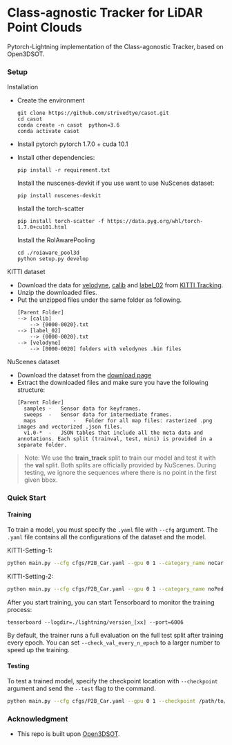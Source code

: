 # Class-agnostic Tracker for LiDAR Point Clouds
Pytorch-Lightning implementation of the Class-agonostic Tracker, based on Open3DSOT.  

### Setup
Installation
+ Create the environment
  ```
  git clone https://github.com/strivedtye/casot.git
  cd casot
  conda create -n casot  python=3.6
  conda activate casot
  ```
+ Install pytorch
  pytorch 1.7.0 + cuda 10.1

+ Install other dependencies:
  ```
  pip install -r requirement.txt
  ```
  Install the nuscenes-devkit if you use want to use NuScenes dataset:
  ```
  pip install nuscenes-devkit
  ```
  Install the torch-scatter
  ```
  pip install torch-scatter -f https://data.pyg.org/whl/torch-1.7.0+cu101.html
  ```
  Install the RoIAwarePooling
  ```
  cd ./roiaware_pool3d
  python setup.py develop
  ```
  

KITTI dataset
+ Download the data for [velodyne](http://www.cvlibs.net/download.php?file=data_tracking_velodyne.zip), [calib](http://www.cvlibs.net/download.php?file=data_tracking_calib.zip) and [label_02](http://www.cvlibs.net/download.php?file=data_tracking_label_2.zip) from [KITTI Tracking](http://www.cvlibs.net/datasets/kitti/eval_tracking.php).
+ Unzip the downloaded files.
+ Put the unzipped files under the same folder as following.
  ```
  [Parent Folder]
  --> [calib]
      --> {0000-0020}.txt
  --> [label_02]
      --> {0000-0020}.txt
  --> [velodyne]
      --> [0000-0020] folders with velodynes .bin files
  ```

NuScenes dataset
+ Download the dataset from the [download page](https://www.nuscenes.org/download)
+ Extract the downloaded files and make sure you have the following structure:
  ```
  [Parent Folder]
    samples	-	Sensor data for keyframes.
    sweeps	-	Sensor data for intermediate frames.
    maps	        -	Folder for all map files: rasterized .png images and vectorized .json files.
    v1.0-*	-	JSON tables that include all the meta data and annotations. Each split (trainval, test, mini) is provided in a separate folder.
  ```
>Note: We use the **train_track** split to train our model and test it with the **val** split. Both splits are officially provided by NuScenes. During testing, we ignore the sequences where there is no point in the first given bbox.

### Quick Start
#### Training
To train a model, you must specify the `.yaml` file with `--cfg` argument. The `.yaml` file contains all the configurations of the dataset and the model.

KITTI-Setting-1:
```bash
python main.py --cfg cfgs/P2B_Car.yaml --gpu 0 1 --category_name noCar --re_weight
```
KITTI-Setting-2:
```bash
python main.py --cfg cfgs/P2B_Car.yaml --gpu 0 1 --category_name noPed  --re_weight
```
After you start training, you can start Tensorboard to monitor the training process:
```
tensorboard --logdir=./lightning/version_[xx] --port=6006
```
By default, the trainer runs a full evaluation on the full test split after training every epoch. You can set `--check_val_every_n_epoch` to a larger number to speed up the training.

#### Testing
To test a trained model, specify the checkpoint location with `--checkpoint` argument and send the `--test` flag to the command.
```bash
python main.py --cfg cfgs/P2B_Car.yaml --gpu 0 1 --checkpoint /path/to/checkpoint/xxx.ckpt --test
```

### Acknowledgment
+ This repo is built upon [Open3DSOT](https://github.com/HaozheQi/P2B).